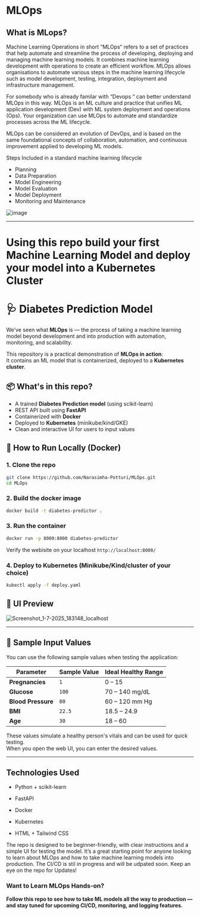 # **MLOps** 

## **What is MLops?**


Machine Learning Operations in short “MLOps“ refers to a set of practices that help automate and streamline the process of developing, deploying and managing machine learning models. It combines machine learning development with operations to create an efficient workflow. MLOps allows organisations to automate various steps in the machine learning lifecycle such as model development, testing, integration, deployment and infrastructure management.

For somebody who is already familar with “Devops “ can better understand MLOps in this way. MLOps is an ML culture and practice that unifies ML application development (Dev) with ML system deployment and operations (Ops). Your organization can use MLOps to automate and standardize processes across the ML lifecycle.

MLOps can be considered an evolution of DevOps, and is based on the same foundational concepts of collaboration, automation, and continuous improvement applied to developing ML models.

Steps Included in a standard machine learning lifecycle

* Planning
* Data Preparation 
* Model Engineering
* Model Evaluation
* Model Deployment
* Monitoring and Maintenance

![image](https://github.com/user-attachments/assets/65147dd4-f0e8-47e4-a8cb-8b879d1f2077)

----


# **Using this repo build your first Machine Learning Model and deploy your model into a Kubernetes Cluster**




# 🩺 Diabetes Prediction Model

We’ve seen what **MLOps** is — the process of taking a machine learning model beyond development and into production with automation, monitoring, and scalability.

This repository is a practical demonstration of **MLOps in action**:  
It contains an ML model that is containerized, deployed to a **Kubernetes cluster**.
<!--, and fully automated using **GitHub Actions** for CI/CD.-->


## 📦 What's in this repo?

- A trained **Diabetes Prediction model** (using scikit-learn)
- REST API built using **FastAPI**
- Containerized with **Docker**
- Deployed to **Kubernetes** (minikube/kind/GKE)
- Clean and interactive UI for users to input values
<!--- Automated builds & deployments using **GitHub Actions**-->

## 🚀 How to Run Locally (Docker)

### 1. Clone the repo

```bash
git clone https://github.com/Narasimha-Potturi/MLOps.git
cd MLOps
```

### 2. Build the docker image

```bash
docker build -t diabetes-predictor .
```

### 3. Run the container
```bash
docker run -p 8000:8000 diabetes-predictor
```
Verify the webisite on your localhost
`http://localhost:8000/`

### 4. Deploy to Kubernetes (Minikube/Kind/cluster of your choice)

```bash
kubectl apply -f deploy.yaml
```


## 📸 UI Preview

![Screenshot_1-7-2025_183148_localhost](https://github.com/user-attachments/assets/29b39892-13f8-49a3-9410-bceda6101bec)

<!-- Add screenshot if needed -->

---

## 🧪 Sample Input Values

You can use the following sample values when testing the application:

| Parameter         | Sample Value | Ideal Healthy Range               |
|------------------|--------------|-----------------------------------|
| **Pregnancies**   | `1`          | 0 – 15                            |
| **Glucose**       | `100`        | 70 – 140 mg/dL                    |
| **Blood Pressure**| `80`         | 60 – 120 mm Hg                    |
| **BMI**           | `22.5`       | 18.5 – 24.9                       |
| **Age**           | `30`         | 18 – 60                           |

These values simulate a healthy person's vitals and can be used for quick testing.  
When you open the web UI, you can enter the desired values.

---


## Technologies Used

* Python + scikit-learn

* FastAPI

* Docker

* Kubernetes

* HTML + Tailwind CSS

The repo is designed to be beginner-friendly, with clear instructions and a simple UI for testing the model. It’s a great starting point for anyone looking to learn about MLOps and how to take machine learning models into production. The CI/CD is stil in progress and will be udpated soon. Keep an eye on the repo for Updates!

### Want to Learn MLOps Hands-on?

**Follow this repo to see how to take ML models all the way to production — and stay tuned for upcoming CI/CD, monitoring, and logging features.**


